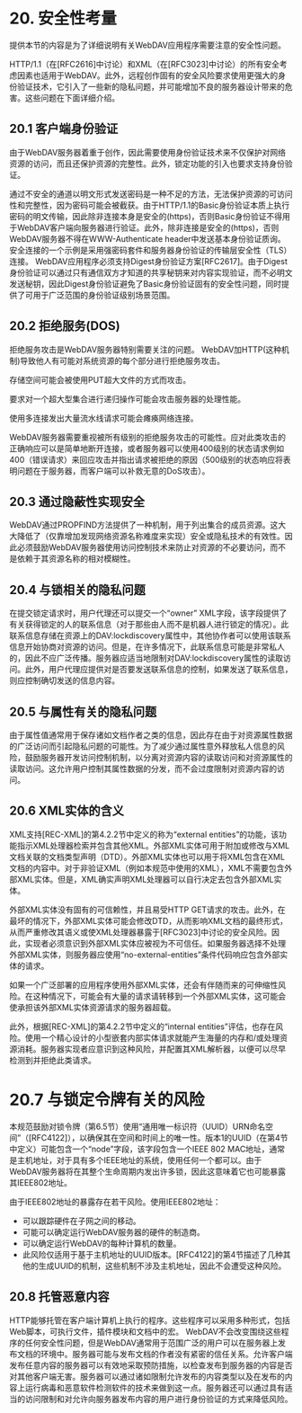 # 20. 安全性考量

提供本节的内容是为了详细说明有关WebDAV应用程序需要注意的安全性问题。

HTTP/1.1（在[RFC2616]中讨论）和XML（在[RFC3023]中讨论）的所有安全考虑因素也适用于WebDAV。此外，远程创作固有的安全风险要求使用更强大的身份验证技术，它引入了一些新的隐私问题，并可能增加不良的服务器设计带来的危害。这些问题在下面详细介绍。

## 20.1 客户端身份验证

由于WebDAV服务器着重于创作，因此需要使用身份验证技术来不仅保护对网络资源的访问，而且还保护资源的完整性。此外，锁定功能的引入也要求支持身份验证。

通过不安全的通道以明文形式发送密码是一种不足的方法，无法保护资源的可访问性和完整性，因为密码可能会被截获。由于HTTP/1.1的Basic身份验证本质上执行密码的明文传输，因此除非连接本身是安全的(https)，否则Basic身份验证不得用于WebDAV客户端向服务器进行验证。此外，除非连接是安全的(https)，否则WebDAV服务器不得在WWW-Authenticate header中发送基本身份验证质询。安全连接的一个示例是采用强密码套件和服务器身份验证的传输层安全性（TLS）连接。
WebDAV应用程序必须支持Digest身份验证方案[RFC2617]。由于Digest身份验证可以通过只有通信双方才知道的共享秘钥来对内容实现验证，而不必明文发送秘钥，因此Digest身份验证避免了Basic身份验证固有的安全性问题，同时提供了可用于广泛范围的身份验证级别场景范围。

## 20.2 拒绝服务(DOS)

拒绝服务攻击是WebDAV服务器特别需要关注的问题。 WebDAV加HTTP(这种机制)导致他人有可能对系统资源的每个部分进行拒绝服务攻击。

存储空间可能会被使用PUT超大文件的方式而攻击。

要求对一个超大型集合进行递归操作可能会攻击服务器的处理性能。

使用多连接发出大量流水线请求可能会瘫痪网络连接。

WebDAV服务器需要重视被所有级别的拒绝服务攻击的可能性。应对此类攻击的正确响应可以是简单地断开连接，或者服务器可以使用400级别的状态请求例如400（错误请求）来回应攻击并指出请求被拒绝的原因（500级别的状态响应将表明问题在于服务器，而客户端可以补救无意的DoS攻击）。

## 20.3 通过隐蔽性实现安全

WebDAV通过PROPFIND方法提供了一种机制，用于列出集合的成员资源。这大大降低了（仅靠增加发现网络资源名称难度来实现）安全或隐私技术的有效性。因此必须鼓励WebDAV服务器使用访问控制技术来防止对资源的不必要访问，而不是依赖于其资源名称的相对模糊性。

## 20.4 与锁相关的隐私问题

在提交锁定请求时，用户代理还可以提交一个“owner” XML字段，该字段提供了有关获得锁定的人的联系信息（对于那些由人而不是机器人进行锁定的情况）。此联系信息存储在资源上的DAV:lockdiscovery属性中，其他协作者可以使用该联系信息开始协商对资源的访问。但是，在许多情况下，此联系信息可能是非常私人的，因此不应广泛传播。服务器应适当地限制对DAV:lockdiscovery属性的读取访问。此外，用户代理应提供对是否要发送联系信息的控制，如果发送了联系信息，则应控制确切发送的信息内容。

## 20.5 与属性有关的隐私问题

由于属性值通常用于保存诸如文档作者之类的信息，因此存在由于对资源属性数据的广泛访问而引起隐私问题的可能性。为了减少通过属性意外释放私人信息的风险，鼓励服务器开发访问控制机制，以分离对资源内容的读取访问和对资源属性的读取访问。这允许用户控制其属性数据的分发，而不会过度限制对资源内容的访问。

## 20.6 XML实体的含义

XML支持[REC-XML]的第4.2.2节中定义的称为“external entities”的功能，该功能指示XML处理器检索并包含其他XML。外部XML实体可用于附加或修改与XML文档关联的文档类型声明（DTD）。外部XML实体也可以用于将XML包含在XML文档的内容中。对于非验证XML（例如本规范中使用的XML），XML不需要包含外部XML实体。但是，XML确实声明XML处理器可以自行决定去包含外部XML实体。

外部XML实体没有固有的可信赖性，并且易受HTTP GET请求的攻击。此外，在最坏的情况下，外部XML实体可能会修改DTD，从而影响XML文档的最终形式，从而严重修改其语义或使XML处理器暴露于[RFC3023]中讨论的安全风险。因此，实现者必须意识到外部XML实体应被视为不可信任。如果服务器选择不处理外部XML实体，则服务器应使用“no-external-entities”条件代码响应包含外部实体的请求。

如果一个广泛部署的应用程序使用外部XML实体，还会有伴随而来的可伸缩性风险。在这种情况下，可能会有大量的请求请转移到一个外部XML实体，这可能会使承担该外部XML实体资源请求的服务器超载。

此外，根据[REC-XML]的第4.2.2节中定义的“internal entities”评估，也存在风险。使用一个精心设计的小型嵌套内部实体请求就能产生海量的内存和/或处理资源消耗。服务器实现者应意识到这种风险，并配置其XML解析器，以便可以尽早检测到并拒绝此类请求。

# 20.7 与锁定令牌有关的风险

本规范鼓励对锁令牌（第6.5节）使用“通用唯一标识符（UUID）URN命名空间”（[RFC4122]），以确保其在空间和时间上的唯一性。版本1的UUID（在第4节中定义）可能包含一个“node”字段，该字段包含一个IEEE 802 MAC地址，通常是主机地址，对于具有多个IEEE地址的系统，使用任何一个都可以。由于WebDAV服务器将在其整个生命周期内发出许多锁，因此这意味着它也可能暴露其IEEE802地址。

由于IEEE802地址的暴露存在若干风险。使用IEEE802地址：
- 可以跟踪硬件在子网之间的移动。
- 可能可以确定运行WebDAV服务器的硬件的制造商。
- 可以确定运行WebDAV的每种计算机的数量。
- 此风险仅适用于基于主机地址的UUID版本。[RFC4122]的第4节描述了几种其他的生成UUID的机制，这些机制不涉及主机地址，因此不会遭受这种风险。

## 20.8 托管恶意内容

HTTP能够托管在客户端计算机上执行的程序。这些程序可以采用多种形式，包括Web脚本，可执行文件，插件模块和文档中的宏。 WebDAV不会改变围绕这些程序的任何安全性问题，但是WebDAV通常用于范围广泛的用户可以在服务器上发布文档的环境中。服务器可能与发布文档的作者没有紧密的信任关系。允许客户端发布任意内容的服务器可以有效地采取预防措施，以检查发布到服务器的内容是否对其他客户端无害。服务器可以通过诸如限制允许发布的内容类型以及在发布的内容上运行病毒和恶意软件检测软件的技术来做到这一点。服务器还可以通过具有适当的访问限制和对允许向服务器发布内容的用户进行身份验证的方式来降低风险。